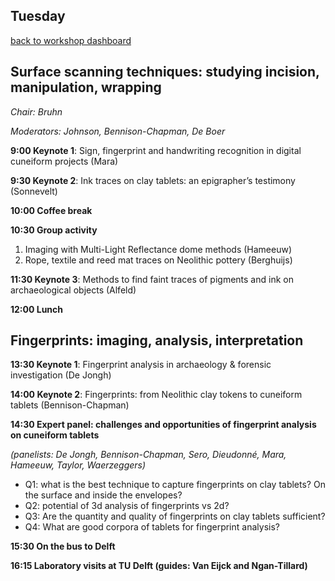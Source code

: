 ## Tuesday

[back to workshop dashboard](../program.md)


## Surface scanning techniques: studying incision, manipulation, wrapping

_Chair: Bruhn_

_Moderators: Johnson, Bennison-Chapman, De Boer_

**9:00 Keynote 1**: Sign, fingerprint and handwriting recognition in digital cuneiform projects (Mara)

**9:30 Keynote 2**: Ink traces on clay tablets: an epigrapher’s testimony (Sonnevelt)

**10:00 Coffee break**

**10:30 Group activity**

1. Imaging with Multi-Light Reflectance dome methods (Hameeuw)
2. Rope, textile and reed mat traces on Neolithic pottery (Berghuijs)

**11:30 Keynote 3**: Methods to find faint traces of pigments and ink on archaeological objects (Alfeld) 

**12:00 Lunch**


## Fingerprints: imaging, analysis, interpretation

**13:30 Keynote 1**: Fingerprint analysis in archaeology & forensic investigation (De Jongh)

**14:00 Keynote 2**: Fingerprints: from Neolithic clay tokens to cuneiform tablets (Bennison-Chapman)

**14:30 Expert panel: challenges and opportunities of fingerprint analysis on cuneiform tablets**

_(panelists: De Jongh, Bennison-Chapman, Sero, Dieudonné, Mara, Hameeuw, Taylor, Waerzeggers)_


* Q1: what is the best technique to capture fingerprints on clay tablets? On the surface and inside the envelopes?
* Q2: potential of 3d analysis of fingerprints vs 2d?
* Q3: Are the quantity and quality of fingerprints on clay tablets sufficient?
* Q4: What are good corpora of tablets for fingerprint analysis?

**15:30 On the bus to Delft**

**16:15 Laboratory visits at TU Delft (guides: Van Eijck and Ngan-Tillard)**

